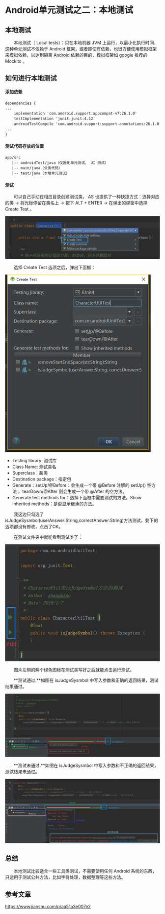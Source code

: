 # Android单元测试之二：本地测试

## 本地测试
　　本地测试（ Local tests）：只在本地机器 JVM 上运行，以最小化执行时间，这种单元测试不依赖于 Android 框架，或者即使有依赖，也很方便使用模拟框架来模拟依赖，以达到隔离 Android 依赖的目的，模拟框架如 google 推荐的 Mockito 。
## 如何进行本地测试

#### 添加依赖
```xml
dependencies {
...
    implementation 'com.android.support:appcompat-v7:26.1.0'
    testImplementation 'junit:junit:4.12'
    androidTestCompile 'com.android.support:support-annotations:26.1.0'
...
}
```

#### 测试代码存放的位置
```
app/src
   |-- androidTest/java（仪器化单元测试、 UI 测试）
   |-- main/java（业务代码）
   |-- test/java（本地单元测试）
```

#### 测试
　　可以自己手动在相应目录创建测试类， AS 也提供了一种快捷方式：选择对应的类 -> 将光标停留在类名上 -> 按下 ALT + ENTER -> 在弹出的弹窗中选择 Create Test 。

![](image/create_test.png)

　　选择 Create Test 选项之后，弹出下面框：

![](image/create_test_detail.png)

* Testing library: 测试库
* Class Name: 测试类名
* Superclass：超类
* Destination package：指定包
* Generate：setUp/@Before：会生成一个带 @Before 注解的 setUp() 空方法； tearDown/@After 则会生成一个带 @After 的空方法。
* Generate test methods for：选择下面框中需要测试的方法。Show inherited methods：是否显示继承的方法。

　　我这边只勾选了isJudgeSysmbol(userAnswer:String,correctAnswer:String)方法测试，剩下的选项都没有修改，点击了OK。

　　在测试文件夹中就能看到测试类了：

![](image/test_java.png)

　　图片左侧的两个绿色图标在测试类写好之后就能点击运行测试。

　　**测试通过.**如图在 isJudgeSysmbol 中写入参数和正确的返回结果，测试结果通过。

![](image/test_passed.png)

　　**测试未通过.**如图在 isJudgeSysmbol 中写入参数和不正确的返回结果，测试结果未通过。

![](image/test_failed.png)

## 总结
　　本地测试比较适合一些工具类测试，不需要使用任何 Android 系统的东西，只适用于测试公共方法，比如字符处理，数据整理等这些方法。

## 参考文章
https://www.jianshu.com/p/aa51a3e007e2

